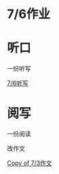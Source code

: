 # 7/6作业

# 听口

一份听写

[7/6听写](7%206%E4%BD%9C%E4%B8%9A%207befc40731db4c1a83f816306dfa1e74/7%206%E5%90%AC%E5%86%99%2015cdf141994e4d6cb743e17daa3a9966.md)

# 阅写

一份阅读

改作文

[Copy of 7/3作文](7%206%E4%BD%9C%E4%B8%9A%207befc40731db4c1a83f816306dfa1e74/Copy%20of%207%203%E4%BD%9C%E6%96%87%20a1d82bfb57394086977e613c88cc835b.md)